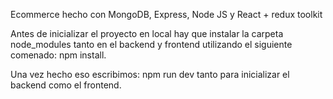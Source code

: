 Ecommerce hecho con MongoDB, Express, Node JS y React + redux toolkit

Antes de inicializar el proyecto en local hay que instalar la carpeta node_modules tanto en el backend y frontend utilizando el siguiente comenado: npm install.

Una vez hecho eso escribimos: npm run dev tanto para inicializar el backend como el frontend.
